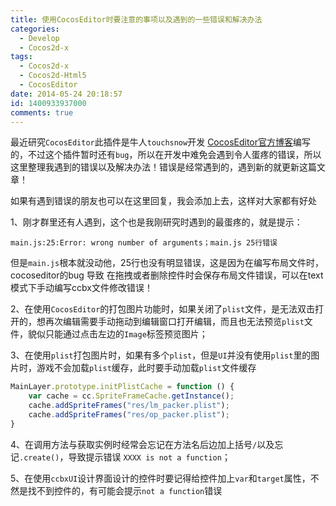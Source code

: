 ```yaml
---
title: 使用CocosEditor时要注意的事项以及遇到的一些错误和解决办法
categories:
  - Develop
  - Cocos2d-x
tags:
  - Cocos2d-x
  - Cocos2d-Html5
  - CocosEditor
date: 2014-05-24 20:18:57
id: 1400933937000
comments: true
---
```


最近研究`CocosEditor`此插件是牛人`touchsnow`开发 [CocosEditor官方博客](http://blog.makeapp.co)编写的，不过这个插件暂时还有`bug`，所以在开发中难免会遇到令人蛋疼的错误，所以这里整理我遇到的错误以及解决办法！错误是经常遇到的，遇到新的就更新这篇文章！

如果有遇到错误的朋友也可以在这里回复，我会添加上去，这样对大家都有好处

1、刚才群里还有人遇到，这个也是我刚研究时遇到的最蛋疼的，就是提示：

    main.js:25:Error: wrong number of arguments；main.js 25行错误

但是`main.js`根本就没动他，25行也没有明显错误，这是因为在编写布局文件时，cocoseditor的bug 导致 在拖拽或者删除控件时会保存布局文件错误，可以在text模式下手动编写ccbx文件修改错误！

2、在使用`CocosEditor`的打包图片功能时，如果关闭了`plist`文件，是无法双击打开的，想再次编辑需要手动拖动到编辑窗口打开编辑，而且也无法预览`plist`文件，貌似只能通过点击左边的`Image`标签预览图片；

3、在使用`plist`打包图片时，如果有多个`plist`，但是`UI`并没有使用`plist`里的图片时，游戏不会加载`plist`缓存，此时要手动加载`plist`文件缓存 
```javascript
MainLayer.prototype.initPlistCache = function () {
    var cache = cc.SpriteFrameCache.getInstance();
    cache.addSpriteFrames("res/lm_packer.plist");
    cache.addSpriteFrames("res/op_packer.plist");
}
```

4、在调用方法与获取实例时经常会忘记在方法名后边加上括号`/`以及忘记`.create()`，导致提示错误 `XXXX is not a function`；

5、在使用`ccbxUI`设计界面设计的控件时要记得给控件加上`var`和`target`属性，不然是找不到控件的，有可能会提示`not a function`错误